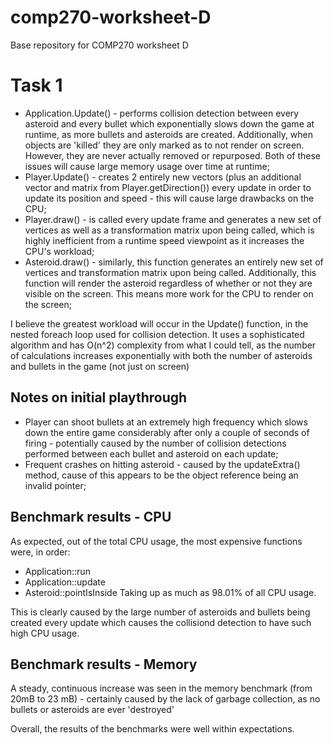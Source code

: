 # comp270-worksheet-D
Base repository for COMP270 worksheet D

# Task 1

* Application.Update() - performs collision detection between every asteroid and every bullet which exponentially slows down the game at runtime, as more bullets and asteroids are created. Additionally, when objects are 'killed' they are only marked as to not render on screen. However, they are never actually removed or repurposed. Both of these issues will cause large memory usage over time at runtime;
* Player.Update() - creates 2 entirely new vectors (plus an additional vector and matrix from Player.getDirection()) every update in order to update its position and speed - this will cause large drawbacks on the CPU;
* Player.draw() - is called every update frame and generates a new set of vertices as well as a transformation matrix upon being called, which is highly inefficient from a runtime speed viewpoint as it increases the CPU's workload;
* Asteroid.draw() - similarly, this function generates an entirely new set of vertices and transformation matrix upon being called. Additionally, this function will render the asteroid regardless of whether or not they are visible on the screen. This means more work for the CPU to render on the screen;

I believe the greatest workload will occur in the Update() function, in the nested foreach loop used for collision detection. It uses a sophisticated algorithm and has O(n^2) complexity from what I could tell, as the number of calculations increases exponentially with both the number of asteroids and bullets in the game (not just on screen)

## Notes on initial playthrough

* Player can shoot bullets at an extremely high frequency which slows down the entire game considerably after only a couple of seconds of firing - potentially caused by the number of collision detections performed between each bullet and asteroid on each update;
* Frequent crashes on hitting asteroid - caused by the updateExtra() method, cause of this appears to be the object reference being an invalid pointer;

## Benchmark results - CPU

As expected, out of the total CPU usage, the most expensive functions were, in order:
* Application::run
* Application::update
* Asteroid::pointIsInside
Taking up as much as 98.01% of all CPU usage.

This is clearly caused by the large number of asteroids and bullets being created every update which causes the collisiond detection to have such high CPU usage.

## Benchmark results - Memory

A steady, continuous increase was seen in the memory benchmark (from 20mB to 23 mB) - certainly caused by the lack of garbage collection, as no bullets or asteroids are ever 'destroyed'

Overall, the results of the benchmarks were well within expectations.
